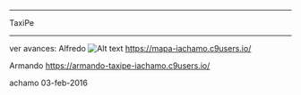 ******
TaxiPe
******

ver avances:
Alfredo
![Alt text](https://cloud.githubusercontent.com/assets/16651024/12868504/32691362-ccd6-11e5-8558-c4c0b8068870.png?raw=true "Geolocalizacion")
https://mapa-iachamo.c9users.io/


Armando
https://armando-taxipe-iachamo.c9users.io/

achamo 03-feb-2016
